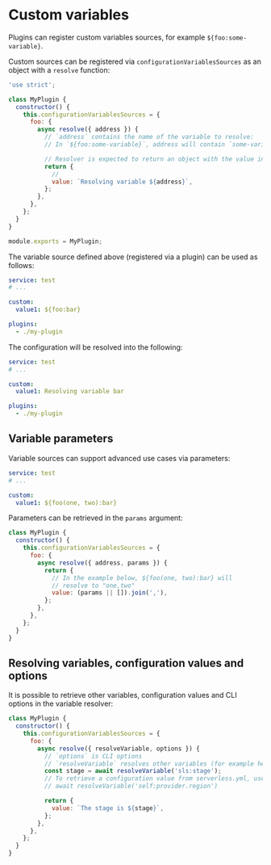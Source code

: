 # Custom variables

Plugins can register custom variables sources, for example `${foo:some-variable}`.

Custom sources can be registered via `configurationVariablesSources` as an object with a `resolve` function:

```javascript
'use strict';

class MyPlugin {
  constructor() {
    this.configurationVariablesSources = {
      foo: {
        async resolve({ address }) {
          // `address` contains the name of the variable to resolve:
          // In `${foo:some-variable}`, address will contain `some-variable`.

          // Resolver is expected to return an object with the value in the `value` property:
          return {
            //
            value: `Resolving variable ${address}`,
          };
        },
      },
    };
  }
}

module.exports = MyPlugin;
```

The variable source defined above (registered via a plugin) can be used as follows:

```yaml
service: test
# ...

custom:
  value1: ${foo:bar}

plugins:
  - ./my-plugin
```

The configuration will be resolved into the following:

```yaml
service: test
# ...

custom:
  value1: Resolving variable bar

plugins:
  - ./my-plugin
```

## Variable parameters

Variable sources can support advanced use cases via parameters:

```yaml
service: test
# ...

custom:
  value1: ${foo(one, two):bar}
```

Parameters can be retrieved in the `params` argument:

```javascript
class MyPlugin {
  constructor() {
    this.configurationVariablesSources = {
      foo: {
        async resolve({ address, params }) {
          return {
            // In the example below, ${foo(one, two):bar} will
            // resolve to "one,two"
            value: (params || []).join(','),
          };
        },
      },
    };
  }
}
```

## Resolving variables, configuration values and options

It is possible to retrieve other variables, configuration values and CLI options in the variable resolver:

```javascript
class MyPlugin {
  constructor() {
    this.configurationVariablesSources = {
      foo: {
        async resolve({ resolveVariable, options }) {
          // `options` is CLI options
          // `resolveVariable` resolves other variables (for example here: `${sls:stage}`)
          const stage = await resolveVariable('sls:stage');
          // To retrieve a configuration value from serverless.yml, use the `self:xxx` variable source, for example:
          // await resolveVariable('self:provider.region')

          return {
            value: `The stage is ${stage}`,
          };
        },
      },
    };
  }
}
```
